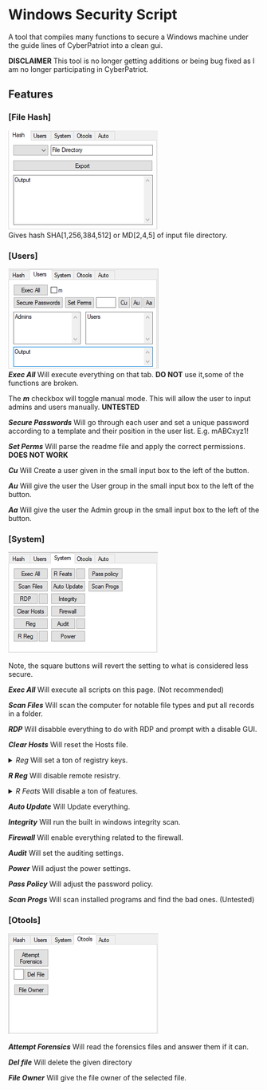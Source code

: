 # Windows Security Script
A tool that compiles many functions to secure a Windows machine under the guide lines of CyberPatriot into a clean gui.

**DISCLAIMER** This tool is no longer getting additions or being bug fixed as I am no longer participating in CyberPatriot.

## Features

### [File Hash]
![This is an image](img/hash.png)  
Gives hash SHA[1,256,384,512] or MD[2,4,5] of input file directory.


### [Users]
![This is an image](img/users.png)  
***Exec All*** Will execute everything on that tab. **DO NOT** use it,some of the functions are broken.

The ***m*** checkbox will toggle manual mode. This will allow the user to input admins and users manually. **UNTESTED**

***Secure Passwords*** Will go through each user and set a unique password according to a template and their position in the user list. E.g. mABCxyz1!

***Set Perms*** Will parse the readme file and apply the correct permissions. **DOES NOT WORK**

***Cu*** Will Create a user given in the small input box to the left of the button.

***Au*** Will give the user the User group in the small input box to the left of the button.

***Aa*** Will give the user the Admin group in the small input box to the left of the button.


### [System]
![This is an image](img/system.png)  

Note, the square buttons will revert the setting to what is considered less secure.

***Exec All*** Will execute all scripts on this page. (Not recommended)

***Scan Files*** Will scan the computer for notable file types and put all records in a folder.

***RDP*** Will disabble everything to do with RDP and prompt with a disable GUI.

***Clear Hosts*** Will reset the Hosts file.

<details>
	<summary><em>Reg</em> Will set a ton of registry keys.</summary>
<br>
HKLM\SOFTWARE\Microsoft\Windows\CurrentVersion\Policies\System, EnableLUA, 1 
	HKLM\SOFTWARE\Policies\Microsoft\Windows\WindowsUpdate\AU, AutoInstallMinorUpdates, 1 
	HKLM\SOFTWARE\Policies\Microsoft\Windows\WindowsUpdate\AU, NoAutoUpdate, 0
	HKLM\SOFTWARE\Policies\Microsoft\Windows\WindowsUpdate\AU, AUOptions, 4
	HKLM\SOFTWARE\Microsoft\Windows\CurrentVersion\WindowsUpdate\Auto Update, AUOptions, 4 
	HKLM\SOFTWARE\Policies\Microsoft\Windows\WindowsUpdate, DisableWindowsUpdateAccess, 0 
	HKLM\SOFTWARE\Policies\Microsoft\Windows\WindowsUpdate, ElevateNonAdmins, 0 
	HKCU\SOFTWARE\Microsoft\Windows\CurrentVersion\Policies\Explorer, NoWindowsUpdate, 0
	HKLM\SYSTEM\Internet Communication Management\Internet Communication, DisableWindowsUpdateAccess, 0 
	HKCU\SOFTWARE\Microsoft\Windows\CurrentVersion\Policies\WindowsUpdate, DisableWindowsUpdateAccess, 0
	HKLM\SOFTWARE\Microsoft\Windows NT\CurrentVersion\Winlogon, AllocateCDRoms, 1
	HKLM\SOFTWARE\Microsoft\Windows NT\CurrentVersion\Winlogon, AllocateFloppies, 1 
	HKLM\SOFTWARE\Microsoft\Windows NT\CurrentVersion\Winlogon, AutoAdminLogon, 0 
	HKLM\SYSTEM\CurrentControlSet\Control\Session Manager\Memory Management, ClearPageFileAtShutdown, 1 
	HKLM\SYSTEM\CurrentControlSet\Control\Print\Providers\LanMan Print Services\Servers, AddPrinterDrivers, 1 
	HKLM\SOFTWARE\Microsoft\Windows NT\CurrentVersion\Image File Execution Options\LSASS.exe, AuditLevel, 00000008
	HKLM\SYSTEM\CurrentControlSet\Control\Lsa, RunAsPPL, 00000001 
	HKLM\SYSTEM\CurrentControlSet\Control\Lsa, LimitBlankPasswordUse, 1
	HKLM\SYSTEM\CurrentControlSet\Control\Lsa, auditbaseobjects, 1
	HKLM\SYSTEM\CurrentControlSet\Control\Lsa, fullprivilegeauditing, 1
	HKLM\SYSTEM\CurrentControlSet\Control\Lsa, restrictanonymous, 1
	HKLM\SYSTEM\CurrentControlSet\Control\Lsa, restrictanonymoussam, 1 
	HKLM\SYSTEM\CurrentControlSet\Control\Lsa, disabledomaincreds, 1
	HKLM\SYSTEM\CurrentControlSet\Control\Lsa, everyoneincludesanonymous, 0 
	HKLM\SYSTEM\CurrentControlSet\Control\Lsa, UseMachineId, 0 
	HKLM\SOFTWARE\Microsoft\Windows\CurrentVersion\Policies\System, dontdisplaylastusername, 1 
	HKLM\SOFTWARE\Microsoft\Windows\CurrentVersion\Policies\System, EnableLUA, 1 
	HKLM\SOFTWARE\Microsoft\Windows\CurrentVersion\Policies\System, PromptOnSecureDesktop, 1 
	HKLM\SOFTWARE\Microsoft\Windows\CurrentVersion\Policies\System, EnableInstallerDetection, 1
	HKLM\SOFTWARE\Microsoft\Windows\CurrentVersion\Policies\System, undockwithoutlogon, 0
	HKLM\SOFTWARE\Microsoft\Windows\CurrentVersion\Policies\System, DisableCAD, 0 
	HKLM\SYSTEM\CurrentControlSet\services\Netlogon\Parameters, MaximumPasswordAge, 30 
	HKLM\SYSTEM\CurrentControlSet\services\Netlogon\Parameters, DisablePasswordChange, 1 
	HKLM\SYSTEM\CurrentControlSet\services\Netlogon\Parameters, RequireStrongKey, 1 
	HKLM\SYSTEM\CurrentControlSet\services\Netlogon\Parameters, RequireSignOrSeal, 1 
	HKLM\SYSTEM\CurrentControlSet\services\Netlogon\Parameters, SignSecureChannel, 1 
	HKLM\SYSTEM\CurrentControlSet\services\Netlogon\Parameters, SealSecureChannel, 1
	HKLM\SYSTEM\CurrentControlSet\services\LanmanServer\Parameters, autodisconnect, 45 
	HKLM\SYSTEM\CurrentControlSet\services\LanmanServer\Parameters, enablesecuritysignature, 0 
	HKLM\SYSTEM\CurrentControlSet\services\LanmanServer\Parameters, requiresecuritysignature, 0
	HKCU\Software\Microsoft\Windows\CurrentVersion\Explorer\Advanced, ShowSuperHidden, 1
	HKLM\SYSTEM\CurrentControlSet\Control\CrashControl, CrashDumpEnabled, 0 
	HKCU\SYSTEM\CurrentControlSet\Services\CDROM, AutoRun, 1
	HKCU\Software\Microsoft\Windows\CurrentVersion\Explorer\Advanced, Hidden, 1
	HKCU\Software\Microsoft\Windows\CurrentVersion\Internet Settings, WarnonZoneCrossing, 1
	HKCU\Software\Microsoft\Internet Explorer\Main\FeatureControl\FEATURE_LOCALMACHINE_LOCKDOWN\Settings, LOCALMACHINE_CD_UNLOCK, 1
	HKCU\Software\Microsoft\Internet Explorer\Download, RunInvalidSignatures, 1
	HKCU\Software\Microsoft\Internet Explorer\Main, DoNotTrack, 1
	HKCU\Software\Microsoft\Windows\CurrentVersion\Internet Settings, WarnOnPostRedirect, 1
	HKCU\Software\Microsoft\Windows\CurrentVersion\Internet Settings, WarnonBadCertRecving, 1
	HKCU\Software\Microsoft\Windows\CurrentVersion\Internet Settings, DisablePasswordCaching, 1
	HKCU\Software\Microsoft\Internet Explorer\PhishingFilter, EnabledV9, 1
	HKCU\Software\Microsoft\Internet Explorer\PhishingFilter, EnabledV8, 1
	HKLM\SYSTEM\CurrentControlSet\services\LanmanWorkstation\Parameters, EnablePlainTextPassword, 0
	HLU.DEFAULT\Control Panel\Accessibility\StickyKeys, Flags, 506
	HKLM\SYSTEM\CurrentControlSet\Control\SecurePipeServers\winreg\AllowedPaths, Machine, ""
	HKLM\SYSTEM\CurrentControlSet\Control\SecurePipeServers\winreg\AllowedExactPaths, Machine, ""
	HKLM\SYSTEM\CurrentControlSet\services\LanmanServer\Parameters, NullSessionPipes, ""
	HKLM\SYSTEM\CurrentControlSet\services\LanmanServer\Parameters, NullSessionShares, ""
</details>

***R Reg*** Will disable remote resistry.

<details>
	<summary><em>R Feats</em> Will disable a ton of features.</summary>
<br>
dism /online /disable-feature /featurename:IIS-WebServerRole 
	dism /online /disable-feature /featurename:IIS-WebServer 
	dism /online /disable-feature /featurename:IIS-CommonHttpFeatures 
	dism /online /disable-feature /featurename:IIS-HttpErrors 
	dism /online /disable-feature /featurename:IIS-HttpRedirect 
	dism /online /disable-feature /featurename:IIS-ApplicationDevelopment 
	dism /online /disable-feature /featurename:IIS-NetFxExtensibility 
	dism /online /disable-feature /featurename:IIS-NetFxExtensibility45 
	dism /online /disable-feature /featurename:IIS-HealthAndDiagnostics 
	dism /online /disable-feature /featurename:IIS-HttpLogging 
	dism /online /disable-feature /featurename:IIS-LoggingLibraries 
	dism /online /disable-feature /featurename:IIS-RequestMonitor 
	dism /online /disable-feature /featurename:IIS-HttpTracing 
	dism /online /disable-feature /featurename:IIS-Security 
	dism /online /disable-feature /featurename:IIS-URLAuthorization 
	dism /online /disable-feature /featurename:IIS-RequestFiltering 
	dism /online /disable-feature /featurename:IIS-IPSecurity 
	dism /online /disable-feature /featurename:IIS-Performance 
	dism /online /disable-feature /featurename:IIS-HttpCompressionDynamic 
	dism /online /disable-feature /featurename:IIS-WebServerManagementTools 
	dism /online /disable-feature /featurename:IIS-ManagementScriptingTools 
	dism /online /disable-feature /featurename:IIS-IIS6ManagementCompatibility 
	dism /online /disable-feature /featurename:IIS-Metabase 
	dism /online /disable-feature /featurename:IIS-HostableWebCore 
	dism /online /disable-feature /featurename:IIS-StaticContent 
	dism /online /disable-feature /featurename:IIS-DefaultDocument 
	dism /online /disable-feature /featurename:IIS-DirectoryBrowsing 
	dism /online /disable-feature /featurename:IIS-WebDAV 
	dism /online /disable-feature /featurename:IIS-WebSockets 
	dism /online /disable-feature /featurename:IIS-ApplicationInit 
	dism /online /disable-feature /featurename:IIS-ASPNET 
	dism /online /disable-feature /featurename:IIS-ASPNET45 
	dism /online /disable-feature /featurename:IIS-ASP 
	dism /online /disable-feature /featurename:IIS-CGI 
	dism /online /disable-feature /featurename:IIS-ISAPIExtensions 
	dism /online /disable-feature /featurename:IIS-ISAPIFilter 
	dism /online /disable-feature /featurename:IIS-ServerSideIncludes 
	dism /online /disable-feature /featurename:IIS-CustomLogging 
	dism /online /disable-feature /featurename:IIS-BasicAuthentication 
	dism /online /disable-feature /featurename:IIS-HttpCompressionStatic 
	dism /online /disable-feature /featurename:IIS-ManagementConsole 
	dism /online /disable-feature /featurename:IIS-ManagementService 
	dism /online /disable-feature /featurename:IIS-WMICompatibility 
	dism /online /disable-feature /featurename:IIS-LegacyScripts 
	dism /online /disable-feature /featurename:IIS-LegacySnapIn 
	dism /online /disable-feature /featurename:IIS-FTPServer 
	dism /online /disable-feature /featurename:IIS-FTPSvc 
	dism /online /disable-feature /featurename:IIS-FTPExtensibility 
	dism /online /disable-feature /featurename:TFTP 
	dism /online /disable-feature /featurename:TelnetClient 
	dism /online /disable-feature /featurename:TelnetServer 
</details>

***Auto Update*** Will Update everything.

***Integrity*** Will run the built in windows integrity scan.

***Firewall*** Will enable everything related to the firewall.

***Audit*** Will set the auditing settings.

***Power*** Will adjust the power settings.

***Pass Policy*** Will adjust the password policy.

***Scan Progs*** Will scan installed programs and find the bad ones. (Untested)

### [Otools]
![This is an image](img/otools.png)  

***Attempt Forensics*** Will read the forensics files and answer them if it can.

***Del file*** Will delete the given directory

***File Owner*** Will give the file owner of the selected file.

